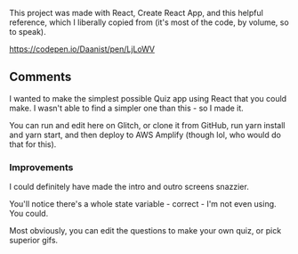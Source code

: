 This project was made with React, Create React App, and this helpful reference, which I liberally copied from (it's most of the code, by volume, so to speak).

https://codepen.io/Daanist/pen/LjLoWV

## Comments

I wanted to make the simplest possible Quiz app using React that you could make. I wasn't able to find a simpler one than this - so I made it.

You can run and edit here on Glitch, or clone it from GitHub, run yarn install and yarn start, and then deploy to AWS Amplify (though lol, who would do that for this).

### Improvements

I could definitely have made the intro and outro screens snazzier.

You'll notice there's a whole state variable - correct - I'm not even using. You could.

Most obviously, you can edit the questions to make your own quiz, or pick superior gifs.

